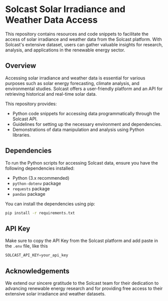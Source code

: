 # Solcast Solar Irradiance and Weather Data Access

This repository contains resources and code snippets to facilitate the access of solar irradiance and weather data from the Solcast platform. With Solcast's extensive dataset, users can gather valuable insights for research, analysis, and applications in the renewable energy sector.

## Overview

Accessing solar irradiance and weather data is essential for various purposes such as solar energy forecasting, climate analysis, and environmental studies. Solcast offers a user-friendly platform and an API for retrieving historical and real-time solar data.

This repository provides:

- Python code snippets for accessing data programmatically through the Solcast API.
- Guidelines for setting up the necessary environment and dependencies.
- Demonstrations of data manipulation and analysis using Python libraries.

## Dependencies

To run the Python scripts for accessing Solcast data, ensure you have the following dependencies installed:

- Python (3.x recommended)
- `python-dotenv` package
- `requests` package
- `pandas` package

You can install the dependencies using pip:

```bash
pip install -r requirements.txt
```

## API Key

Make sure to copy the API Key from the Solcast platform and add paste in the `.env` file, like this

```python
SOLCAST_API_KEY=your_api_key
```
## Acknowledgements

We extend our sincere gratitude to the Solcast team for their dedication to advancing renewable energy research and for providing free access to their extensive solar irradiance and weather datasets.
